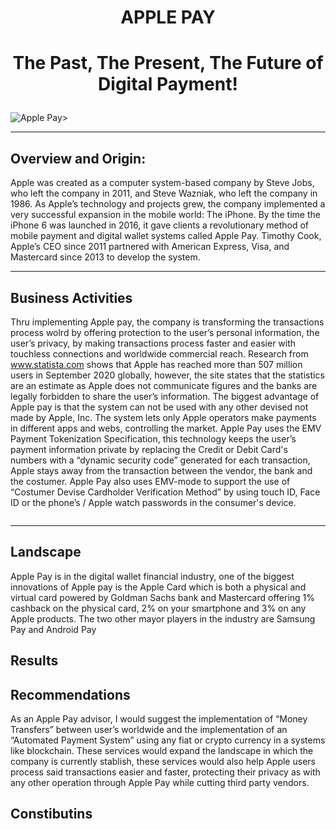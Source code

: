 # <p align="center"> **APPLE PAY**
  
# <p align="center"> The Past, The Present, The Future of Digital Payment!

![Apple Pay>](https://www.reuters.com/resizer/q2XiQG4hQEy7zDY8661RzZa5VbY=/1200x0/filters:quality(80)/cloudfront-us-east-2.images.arcpublishing.com/reuters/LU3DJC6JPRKQDNC2VXM6L3ZNO4.jpg)

---

## Overview and Origin:

Apple was created as a computer system-based company by Steve Jobs, who left the company in 2011, and Steve Wazniak, who left the company in 1986. As Apple’s technology and projects grew, the company implemented a very successful expansion in the mobile world: The iPhone. By the time the iPhone 6 was launched in 2016, it gave clients a revolutionary method of mobile payment and digital wallet systems called Apple Pay. Timothy Cook, Apple’s CEO since 2011 partnered with American Express, Visa, and Mastercard since 2013 to develop the system.

---

## Business Activities

Thru implementing Apple pay, the company is transforming the transactions process wolrd by offering protection to the user’s personal information, the user’s privacy, by making transactions process faster and easier with touchless connections and worldwide commercial reach. Research from www.statista.com  shows that Apple has reached more than 507 million users in September 2020 globally, however, the site states that the statistics are an estimate as Apple does not communicate figures and the banks are legally forbidden to share the user’s information.
The biggest advantage of Apple pay is that the system can not be used with any other devised not made by Apple, Inc. The system lets only Apple operators make payments in different apps and webs, controlling the market.
Apple Pay uses the EMV Payment Tokenization Specification, this technology keeps the user’s payment information private by replacing the Credit or Debit Card's numbers with a “dynamic security code” generated for each transaction, Apple stays away from the transaction between the vendor, the bank and the costumer. Apple Pay also uses EMV-mode to support the use of “Costumer Devise Cardholder Verification Method” by using touch ID, Face ID or the phone’s / Apple watch passwords in the consumer's device.

![<Tokenization>](<https://upload.wikimedia.org/wikipedia/commons/3/3e/How_mobile_payment_tokenization_works.png>)

---

## Landscape

Apple Pay is in the digital wallet financial industry, one of the biggest innovations of Apple pay is the Apple Card which is both a physical and virtual card powered by Goldman Sachs bank and Mastercard offering 1% cashback on the physical card, 2% on your smartphone and 3% on any Apple products. The two other mayor players in the industry are Samsung Pay and Android Pay

## Results

## Recommendations 
As an Apple Pay advisor, I would suggest the implementation of “Money Transfers” between user’s worldwide and the implementation of an “Automated Payment System” using any fiat or crypto currency in a systems like blockchain. These services would expand the landscape in which the company is currently stablish, these services would also help Apple users process said transactions easier and faster, protecting their privacy as with any other operation through Apple Pay while cutting third party vendors.
  
## Constibutins 
  
  
